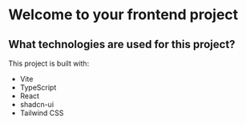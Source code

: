 # Welcome to your frontend project

## What technologies are used for this project?

This project is built with:

- Vite
- TypeScript
- React
- shadcn-ui
- Tailwind CSS
